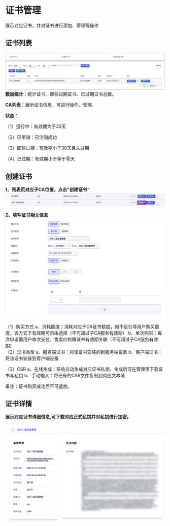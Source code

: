 # 证书管理


展示对应证书，并对证书进行添加、管理等操作



## 证书列表


![](/images/UPCA/zsgl1.png)
**数据统计**：统计证书、即将过期证书、已过期证书总数。

**CA列表**：展示证书信息，可进行操作、管理。
   
**状态**：

（1）运行中：有效期大于30天

（2）已吊销：已注销成功

（3）即将过期：有效期小于30天且未过期

（4）已过期：有效期小于等于零天



## 创建证书

**1、列表页对应子CA位置，点击”创建证书“**
![](/images/UPCA/cj9.png)  

**2、填写证书相关信息**
![](/images/UPCA/cj8.png)  

（1）购买方式
  a、消耗额度：消耗对应子CA证书额度，如不足引导用户购买额度，该方式下有效期可自由选择（不可超过子CA服务有效期）
  b、单次购买：每次申请需用户单次支付，售卖价格跟证书有效期关联（不可超过子CA服务有效期）                                   
（2）证书类型
  a、服务端证书：将该证书安装的到服务端设备
  b、客户端证书：将该证书安装到客户端设备

（3）CSR
  a、在线生成：系统自动生成对应证书私钥，生成后可在管理页下载证书与私钥
  b、手动输入：将已有的CSR文件复制到对应文本域

备注：证书购买成功后不可退款。




## 证书详情

**展示对应证书详细信息,可下载对应正式私钥并对私钥进行加密。**

![](/images/UPCA/zsgl3.png)  


